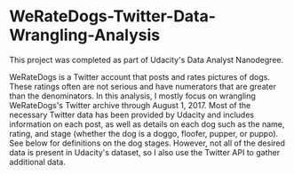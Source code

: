 # WeRateDogs-Twitter-Data-Wrangling-Analysis
This project was completed as part of Udacity's Data Analyst Nanodegree.

WeRateDogs is a Twitter account that posts and rates pictures of dogs. 
These ratings often are not serious and have numerators that are greater than the denominators. 
In this analysis, I mostly focus on wrangling WeRateDogs's Twitter archive through August 1, 2017. 
Most of the necessary Twitter data has been provided by Udacity and includes information on each post, 
as well as details on each dog such as the name, rating, and stage (whether the dog is a doggo, floofer, pupper, or puppo). 
See below for definitions on the dog stages. However, not all of the desired data is present in Udacity's dataset, so I also use the Twitter API to gather additional data.

